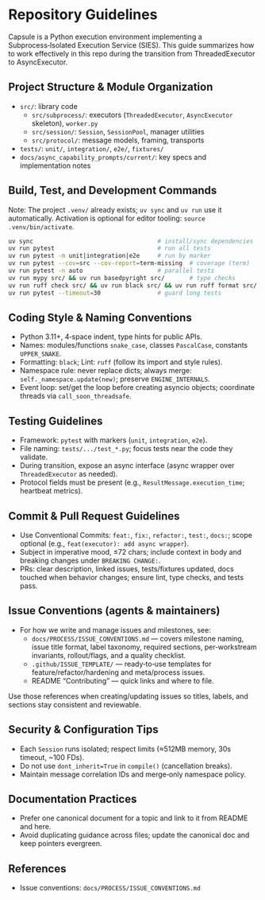 # Repository Guidelines

Capsule is a Python execution environment implementing a Subprocess‑Isolated Execution Service (SIES). This guide summarizes how to work effectively in this repo during the transition from ThreadedExecutor to AsyncExecutor.

## Project Structure & Module Organization
- `src/`: library code
  - `src/subprocess/`: executors (`ThreadedExecutor`, `AsyncExecutor` skeleton), `worker.py`
  - `src/session/`: `Session`, `SessionPool`, manager utilities
  - `src/protocol/`: message models, framing, transports
- `tests/`: `unit/`, `integration/`, `e2e/`, `fixtures/`
- `docs/async_capability_prompts/current/`: key specs and implementation notes

## Build, Test, and Development Commands
Note: The project `.venv/` already exists; `uv sync` and `uv run` use it automatically. Activation is optional for editor tooling: `source .venv/bin/activate`.
```bash
uv sync                                   # install/sync dependencies
uv run pytest                             # run all tests
uv run pytest -m unit|integration|e2e     # run by marker
uv run pytest --cov=src --cov-report=term-missing  # coverage (term)
uv run pytest -n auto                     # parallel tests
uv run mypy src/ && uv run basedpyright src/       # type checks
uv run ruff check src/ && uv run black src/ && uv run ruff format src/  # lint/format
uv run pytest --timeout=30                # guard long tests
```

## Coding Style & Naming Conventions
- Python 3.11+, 4‑space indent, type hints for public APIs.
- Names: modules/functions `snake_case`, classes `PascalCase`, constants `UPPER_SNAKE`.
- Formatting: `black`; Lint: `ruff` (follow its import and style rules).
- Namespace rule: never replace dicts; always merge: `self._namespace.update(new)`; preserve `ENGINE_INTERNALS`.
- Event loop: set/get the loop before creating asyncio objects; coordinate threads via `call_soon_threadsafe`.

## Testing Guidelines
- Framework: `pytest` with markers (`unit`, `integration`, `e2e`).
- File naming: `tests/.../test_*.py`; focus tests near the code they validate.
- During transition, expose an async interface (async wrapper over `ThreadedExecutor` as needed).
- Protocol fields must be present (e.g., `ResultMessage.execution_time`; heartbeat metrics).

## Commit & Pull Request Guidelines
- Use Conventional Commits: `feat:`, `fix:`, `refactor:`, `test:`, `docs:`; scope optional (e.g., `feat(executor): add async wrapper`).
- Subject in imperative mood, ≤72 chars; include context in body and breaking changes under `BREAKING CHANGE:`.
- PRs: clear description, linked issues, tests/fixtures updated, docs touched when behavior changes; ensure lint, type checks, and tests pass.

## Issue Conventions (agents & maintainers)
- For how we write and manage issues and milestones, see:
  - `docs/PROCESS/ISSUE_CONVENTIONS.md` — covers milestone naming, issue title format, label taxonomy, required sections, per‑workstream invariants, rollout/flags, and a quality checklist.
  - `.github/ISSUE_TEMPLATE/` — ready‑to‑use templates for feature/refactor/hardening and meta/process issues.
  - README “Contributing” — quick links and where to file.
  
Use those references when creating/updating issues so titles, labels, and sections stay consistent and reviewable.

## Security & Configuration Tips
- Each `Session` runs isolated; respect limits (≈512MB memory, 30s timeout, ~100 FDs).
- Do not use `dont_inherit=True` in `compile()` (cancellation breaks).
- Maintain message correlation IDs and merge‑only namespace policy.

## Documentation Practices
- Prefer one canonical document for a topic and link to it from README and here.
- Avoid duplicating guidance across files; update the canonical doc and keep pointers evergreen.

## References
- Issue conventions: `docs/PROCESS/ISSUE_CONVENTIONS.md`
